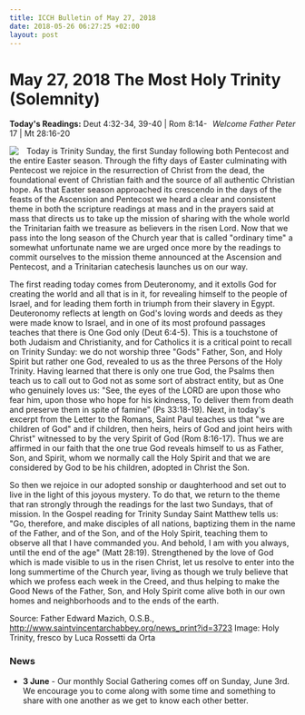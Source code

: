 ```yaml
---
title: ICCH Bulletin of May 27, 2018
date: 2018-05-26 06:27:25 +02:00
layout: post
---
```


# May 27, 2018 The Most Holy Trinity (Solemnity)
<span style="float: right"><em>Welcome Father Peter</em></span>
**Today's Readings:** Deut 4:32-34, 39-40 | Rom 8:14-17 | Mt 28:16-20


<img style="float: left; margin-right: 1em;" src="https://upload.wikimedia.org/wikipedia/commons/2/23/Luca_Rossetti_Trinit%C3%A0_Chiesa_San_Gaudenzio_Ivrea.jpg">

Today is Trinity Sunday, the first Sunday following both Pentecost and the entire Easter season. Through the fifty days of Easter culminating with Pentecost we rejoice in the resurrection of Christ from the dead, the foundational event of Christian faith and the source of all authentic Christian hope. As that Easter season approached its crescendo in the days of the feasts of the Ascension and Pentecost we heard a clear and consistent theme in both the scripture readings at mass and in the prayers said at mass that directs us to take up the mission of sharing with the whole world the Trinitarian faith we treasure as believers in the risen Lord. Now that we pass into the long season of the Church year that is called "ordinary time" a somewhat unfortunate name we are urged once more by the readings to commit ourselves to the mission theme announced at the Ascension and Pentecost, and a Trinitarian catechesis launches us on our way. 

The first reading today comes from Deuteronomy, and it extolls God for creating the world and all that is in it, for revealing himself to the people of Israel, and for leading them forth in triumph from their slavery in Egypt. Deuteronomy reflects at length on God's loving words and deeds as they were made know to Israel, and in one of its most profound passages teaches that there is One God only (Deut 6:4-5). This is a touchstone of both Judaism and Christianity, and for Catholics it is a critical point to recall on Trinity Sunday: we do not worship three "Gods" Father, Son, and Holy Spirit but rather one God, revealed to us as the three Persons of the Holy Trinity. Having learned that there is only one true God, the Psalms then teach us to call out to God not as some sort of abstract entity, but as One who genuinely loves us: "See, the eyes of the LORD are upon those who fear him, upon those who hope for his kindness, To deliver them from death and preserve them in spite of famine" (Ps 33:18-19). Next, in today's excerpt from the Letter to the Romans, Saint Paul teaches us that "we are children of God" and if children, then heirs, heirs of God and joint heirs with Christ" witnessed to by the very Spirit of God (Rom 8:16-17). Thus we are affirmed in our faith that the one true God reveals himself to us as Father, Son, and Spirit, whom we normally call the Holy Spirit and that we are considered by God to be his children, adopted in Christ the Son. 

So then we rejoice in our adopted sonship or daughterhood and set out to live in the light of this joyous mystery. To do that, we return to the theme that ran strongly through the readings for the last two Sundays, that of mission. In the Gospel reading for Trinity Sunday Saint Matthew tells us: "Go, therefore, and make disciples of all nations, baptizing them in the name of the Father, and of the Son, and of the Holy Spirit, teaching them to observe all that I have commanded you. And behold, I am with you always, until the end of the age" (Matt 28:19). Strengthened by the love of God which is made visible to us in the risen Christ, let us resolve to enter into the long summertime of the Church year, living as though we truly believe that which we profess each week in the Creed, and thus helping to make the Good News of the Father, Son, and Holy Spirit come alive both in our own homes and neighborhoods and to the ends of the earth. 

Source: Father Edward Mazich, O.S.B., http://www.saintvincentarchabbey.org/news_print?id=3723 
Image: Holy Trinity, fresco by Luca Rossetti da Orta

### News 

* **3 June** - Our monthly Social Gathering comes off on Sunday, June 3rd. We encourage you to come along with some time and something to share with one another as we get to know each other better.
